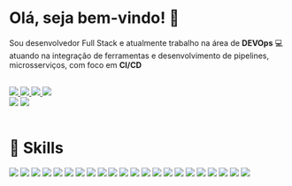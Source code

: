 <div>
  <h1><strong>Olá, seja bem-vindo! 👋</strong></h1>
  <p>Sou desenvolvedor Full Stack e atualmente trabalho na área de <strong>DEVOps</strong> 💻 atuando na integração de ferramentas e desenvolvimento de pipelines, microsserviços, com foco em <strong>CI/CD</strong></p>
  <br>
  <tr>
  <div>
     <a href="https://www.linkedin.com/in/daniel-leite-9372b5102" target="_blank">
      <img src="https://img.shields.io/badge/LinkedIn-0077B5?style=for-the-badge&logo=linkedin&logoColor=white">
     </a>
     <a href="https://www.instagram.com/dan_si_leite" target="_blank">
      <img src="https://img.shields.io/badge/Instagram-E4405F?style=for-the-badge&logo=instagram&logoColor=white">
     </a>
    <a href="mailto:daniel199257@gmail.com" target="_blank">
      <img src="https://img.shields.io/badge/Gmail-D14836?style=for-the-badge&logo=gmail&logoColor=white">
    </a>
    <a href="https://www.kaggle.com/danielraquel" target="_blank">
      <img src="https://img.shields.io/badge/Kaggle-20BEFF?style=for-the-badge&logo=Kaggle&logoColor=white">
    </a>
  </div>
  <img heigth="180em" src="https://github-readme-stats.vercel.app/api/top-langs/?username=danielLeiteSilva&theme=radical&langs_count=8&layout=compact">
  <img heigth="170em" src="https://github-readme-stats.vercel.app/api?username=danielLeiteSilva&theme=radical&&langs_count=8&layout=compact">
</div>
<br>
<h1><strong>💼 Skills</strong></h1>
<tr>
<div>
<img src="https://img.shields.io/badge/GIT-E44C30?style=for-the-badge&logo=git&logoColor=white">
<img src="https://img.shields.io/badge/Node.js-43853D?style=for-the-badge&logo=node.js&logoColor=white">
<img heigth="180em" src="https://img.shields.io/badge/JavaScript-F7DF1E?style=for-the-badge&logo=javascript&logoColor=black">
<img heigth="180em" src="https://img.shields.io/badge/TypeScript-007ACC?style=for-the-badge&logo=typescript&logoColor=white">
<img heigth="180em" src="https://img.shields.io/badge/Python-14354C?style=for-the-badge&logo=python&logoColor=white">
<img heigth="180em" src="https://img.shields.io/badge/Java-ED8B00?style=for-the-badge&logo=openjdk&logoColor=white">
<img heigth="180em" src="https://img.shields.io/badge/React-20232A?style=for-the-badge&logo=react&logoColor=61DAFB">
<img heigth="180em" src="https://img.shields.io/badge/React_Native-20232A?style=for-the-badge&logo=react&logoColor=61DAFB">
<img heigth="180em" src="https://img.shields.io/badge/Angular-DD0031?style=for-the-badge&logo=angular&logoColor=white">
<img heigth="180em" src="https://img.shields.io/badge/Spring-6DB33F?style=for-the-badge&logo=spring&logoColor=white">
<img heigth="180em" src="	https://img.shields.io/badge/MySQL-00000F?style=for-the-badge&logo=mysql&logoColor=white">
<img heigth="180em" src="https://img.shields.io/badge/MongoDB-4EA94B?style=for-the-badge&logo=mongodb&logoColor=white">
<img heigth="180em" src="https://img.shields.io/badge/Heroku-430098?style=for-the-badge&logo=heroku&logoColor=white">
<img heigth="180em" src="https://img.shields.io/badge/HTML-239120?style=for-the-badge&logo=html5&logoColor=white">
<img heigth="180em" src="https://img.shields.io/badge/CSS-239120?&style=for-the-badge&logo=css3&logoColor=white">
<img heigth="180em" src="https://img.shields.io/badge/Jenkins-D24939?style=for-the-badge&logo=Jenkins&logoColor=white">
<img heigth="180em" src="https://img.shields.io/badge/GitHub_Actions-2088FF?style=for-the-badge&logo=github-actions&logoColor=white">
<img heigth="180em" src="https://img.shields.io/badge/Microsoft_Azure-0089D6?style=for-the-badge&logo=microsoft-azure&logoColor=white">
<img heigth="180em" src="	https://img.shields.io/badge/Google_Cloud-4285F4?style=for-the-badge&logo=google-cloud&logoColor=white">
<img heigth="180em" src="https://img.shields.io/badge/docker-%230db7ed.svg?style=for-the-badge&logo=docker&logoColor=white">
<img heigth="180em" src="https://img.shields.io/badge/kubernetes-%23326ce5.svg?style=for-the-badge&logo=kubernetes&logoColor=white">
<img heigth="180em" src="https://img.shields.io/badge/Android-3DDC84?style=for-the-badge&logo=android&logoColor=white">
</div>